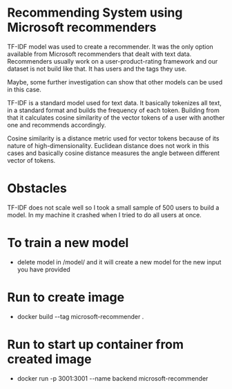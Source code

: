 # Recommending System using Microsoft recommenders

TF-IDF model was used to create a recommender. It was the only option available from Microsoft recommenders
that dealt with text data. Recommenders usually work on a user-product-rating framework and our
dataset is not build like that. It has users and the tags they use.

Maybe, some further investigation can show that other models can be used in this case.

TF-IDF is a standard model used for text data. It basically tokenizes all text, in a standard
format and builds the frequency of each token. Building from that it calculates cosine
similarity of the vector tokens of a user with another one and recommends accordingly.

Cosine similarity is a distance metric used for vector tokens because of its nature of high-dimensionality.
Euclidean distance does not work in this cases and basically cosine distance measures the angle between
different vector of tokens.

# Obstacles
TF-IDF does not scale well so I took a small sample of 500 users to build a model. In my machine it crashed
when I tried to do all users at once.

# To train a new model
- delete model in /model/ and it will create a new model for the new input you have provided

# Run to create image
- docker build --tag  microsoft-recommender .

# Run to start up container from created image
- docker run -p 3001:3001 --name backend microsoft-recommender
